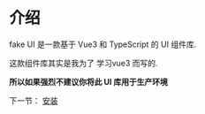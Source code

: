 # 介绍
fake UI 是一款基于 Vue3 和 TypeScript 的 UI 组件库.

这款组件库其实是我为了 学习vue3 而写的.

**所以如果强烈不建议你将此 UI 库用于生产环境**




下一节： [安装](#/doc/install)
